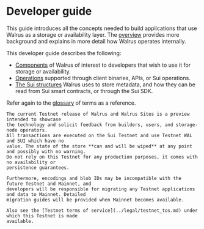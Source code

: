 # Developer guide

This guide introduces all the concepts needed to build applications that use Walrus as a storage
or availability layer. The [overview](../design/overview.md) provides more background and explains
in more detail how Walrus operates internally.

This developer guide describes the following:

- [Components](components.md) of Walrus of interest to developers that wish to use it for
  storage or availability.
- [Operations](dev-operations.md) supported through client binaries, APIs, or Sui operations.
- [The Sui structures](sui-struct.md) Walrus uses to store metadata, and how they can be read
  from Sui smart contracts, or through the Sui SDK.

Refer again to the [glossary](../glossary.md) of terms as a reference.

```admonish danger title="Disclaimer about the Walrus Testnet"
The current Testnet release of Walrus and Walrus Sites is a preview intended to showcase
the technology and solicit feedback from builders, users, and storage-node operators.
All transactions are executed on the Sui Testnet and use Testnet WAL and SUI which have no
value. The state of the store **can and will be wiped** at any point and possibly with no warning.
Do not rely on this Testnet for any production purposes, it comes with no availability or
persistence guarantees.

Furthermore, encodings and blob IDs may be incompatible with the future Testnet and Mainnet, and
developers will be responsible for migrating any Testnet applications and data to Mainnet. Detailed
migration guides will be provided when Mainnet becomes available.

Also see the [Testnet terms of service](../legal/testnet_tos.md) under which this Testnet is made
available.
```
